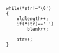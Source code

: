         while(*str!='\0')
        {
            oldlength++;
            if(*str)==' ')
                blank++;
            
            str++;
        }
